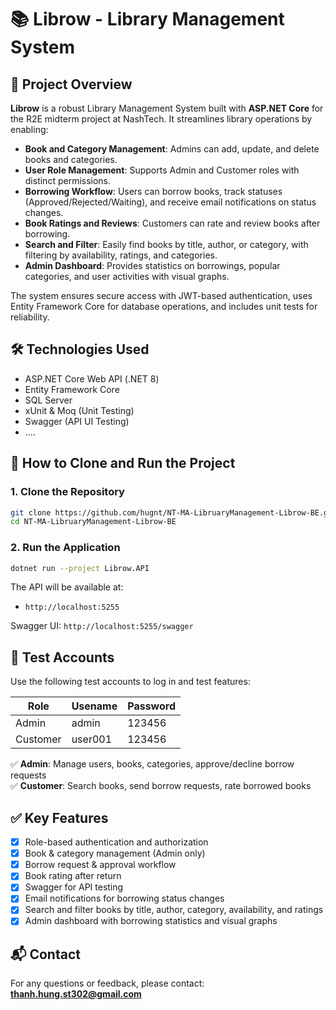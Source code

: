 # 📚 Librow - Library Management System

## 📝 Project Overview

**Librow** is a robust Library Management System built with **ASP.NET Core** for the R2E midterm project at NashTech. It streamlines library operations by enabling:

- **Book and Category Management**: Admins can add, update, and delete books and categories.
- **User Role Management**: Supports Admin and Customer roles with distinct permissions.
- **Borrowing Workflow**: Users can borrow books, track statuses (Approved/Rejected/Waiting), and receive email notifications on status changes.
- **Book Ratings and Reviews**: Customers can rate and review books after borrowing.
- **Search and Filter**: Easily find books by title, author, or category, with filtering by availability, ratings, and categories.
- **Admin Dashboard**: Provides statistics on borrowings, popular categories, and user activities with visual graphs.

The system ensures secure access with JWT-based authentication, uses Entity Framework Core for database operations, and includes unit tests for reliability.

## 🛠️ Technologies Used

- ASP.NET Core Web API (.NET 8)
- Entity Framework Core
- SQL Server
- xUnit & Moq (Unit Testing)
- Swagger (API UI Testing)
- ....

## 🚀 How to Clone and Run the Project

### 1. Clone the Repository

```bash
git clone https://github.com/hugnt/NT-MA-LibruaryManagement-Librow-BE.git
cd NT-MA-LibruaryManagement-Librow-BE
```

### 2. Run the Application

```bash
dotnet run --project Librow.API
```

The API will be available at:

- `http://localhost:5255`

Swagger UI: `http://localhost:5255/swagger`

## 🔐 Test Accounts

Use the following test accounts to log in and test features:

| Role     | Usename | Password |
| -------- | ------- | -------- |
| Admin    | admin   | 123456   |
| Customer | user001 | 123456   |

✅ **Admin**: Manage users, books, categories, approve/decline borrow requests  
✅ **Customer**: Search books, send borrow requests, rate borrowed books

## ✅ Key Features

- [x] Role-based authentication and authorization
- [x] Book & category management (Admin only)
- [x] Borrow request & approval workflow
- [x] Book rating after return
- [x] Swagger for API testing
- [x] Email notifications for borrowing status changes
- [x] Search and filter books by title, author, category, availability, and ratings
- [x] Admin dashboard with borrowing statistics and visual graphs

## 📬 Contact

For any questions or feedback, please contact: **thanh.hung.st302@gmail.com**
